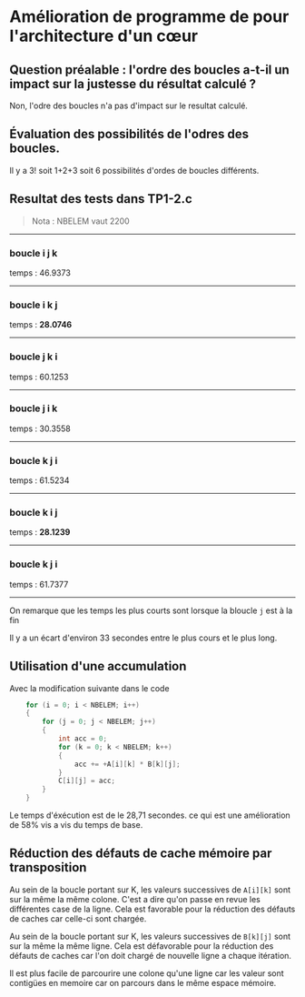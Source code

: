 # Amélioration de programme de pour l'architecture d'un cœur

## Question préalable : l'ordre des boucles a-t-il un impact sur la justesse du résultat calculé ?

Non, l'odre des boucles n'a pas d'impact sur le resultat calculé.

## Évaluation des possibilités de l'odres des boucles.
Il y a 3! soit 1+2+3 soit 6 possibilités d'ordes de boucles différents.

## Resultat des tests dans TP1-2.c
> Nota : NBELEM vaut 2200

---
### boucle i j k 

temps : 46.9373 

---
### boucle i k j 

temps : **28.0746** 

---
### boucle j k i 

temps : 60.1253 

---
### boucle j i k 

temps : 30.3558 

---
### boucle k j i 

temps : 61.5234 

---
### boucle k i j 

temps : **28.1239**

---
### boucle k j i 

temps : 61.7377 

---

On remarque que les temps les plus courts sont lorsque la bloucle `j` est à la fin 

Il y a un écart d'environ 33 secondes entre le plus cours et le plus long.

## Utilisation d'une accumulation 
Avec la modification suivante dans le code
```c
	for (i = 0; i < NBELEM; i++)
	{
		for (j = 0; j < NBELEM; j++)
		{
			int acc = 0;
			for (k = 0; k < NBELEM; k++)
			{
				acc += +A[i][k] * B[k][j];
			}
			C[i][j] = acc;
		}
	}
```

Le temps d'éxécution est de le 28,71 secondes. ce qui est une amélioration de 58% vis a vis du temps de base.

## Réduction des défauts de cache mémoire par transposition

Au sein de la boucle portant sur K, les valeurs successives de `A[i][k]` sont sur la même la même colone. C'est a dire qu'on passe en revue les différentes case de la ligne. Cela est favorable pour la réduction des défauts de caches car celle-ci sont chargée.

Au sein de la boucle portant sur K, les valeurs successives de `B[k][j]` sont sur la même la même ligne. Cela est défavorable pour la réduction des défauts de caches car l'on doit chargé de nouvelle ligne a chaque itération.

Il est plus facile de parcourire une colone qu'une ligne car les valeur sont contigües en memoire car on parcours dans le même espace mémoire.



